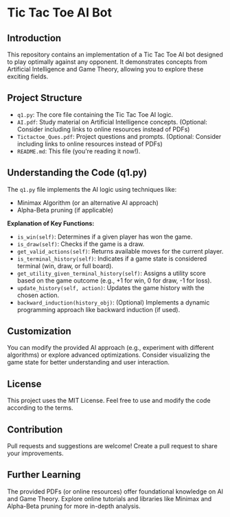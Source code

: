 # Tic Tac Toe AI Bot

## Introduction

This repository contains an implementation of a Tic Tac Toe AI bot designed to play optimally against any opponent. It demonstrates concepts from Artificial Intelligence and Game Theory, allowing you to explore these exciting fields.

## Project Structure

* `q1.py`: The core file containing the Tic Tac Toe AI logic.
* `AI.pdf`: Study material on Artificial Intelligence concepts. (Optional: Consider including links to online resources instead of PDFs)
* `Tictactoe_Ques.pdf`: Project questions and prompts. (Optional: Consider including links to online resources instead of PDFs)
* `README.md`: This file (you're reading it now!).

## Understanding the Code (q1.py)

The `q1.py` file implements the AI logic using techniques like:

* Minimax Algorithm (or an alternative AI approach)
* Alpha-Beta pruning (if applicable)

**Explanation of Key Functions:**

* `is_win(self)`: Determines if a given player has won the game.
* `is_draw(self)`: Checks if the game is a draw.
* `get_valid_actions(self)`: Returns available moves for the current player.
* `is_terminal_history(self)`: Indicates if a game state is considered terminal (win, draw, or full board).
* `get_utility_given_terminal_history(self)`: Assigns a utility score based on the game outcome (e.g., +1 for win, 0 for draw, -1 for loss).
* `update_history(self, action)`: Updates the game history with the chosen action.
* `backward_induction(history_obj)`: (Optional) Implements a dynamic programming approach like backward induction (if used).

## Customization

You can modify the provided AI approach (e.g., experiment with different algorithms) or explore advanced optimizations. Consider visualizing the game state for better understanding and user interaction.

## License

This project uses the MIT License. Feel free to use and modify the code according to the terms.

## Contribution

Pull requests and suggestions are welcome! Create a pull request to share your improvements.

## Further Learning

The provided PDFs (or online resources) offer foundational knowledge on AI and Game Theory. Explore online tutorials and libraries like Minimax and Alpha-Beta pruning for more in-depth analysis.